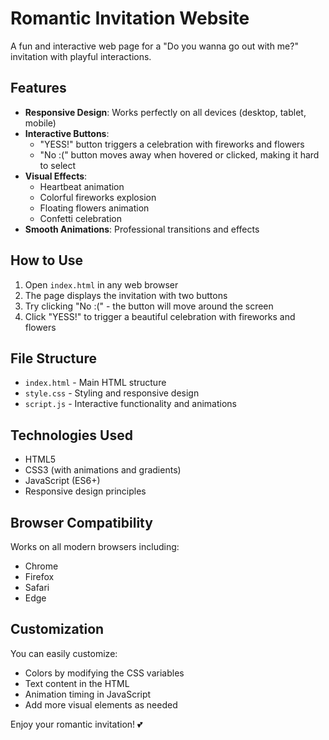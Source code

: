 # Romantic Invitation Website

A fun and interactive web page for a "Do you wanna go out with me?" invitation with playful interactions.

## Features

- **Responsive Design**: Works perfectly on all devices (desktop, tablet, mobile)
- **Interactive Buttons**: 
  - "YESS!" button triggers a celebration with fireworks and flowers
  - "No :(" button moves away when hovered or clicked, making it hard to select
- **Visual Effects**:
  - Heartbeat animation
  - Colorful fireworks explosion
  - Floating flowers animation
  - Confetti celebration
- **Smooth Animations**: Professional transitions and effects

## How to Use

1. Open `index.html` in any web browser
2. The page displays the invitation with two buttons
3. Try clicking "No :(" - the button will move around the screen
4. Click "YESS!" to trigger a beautiful celebration with fireworks and flowers

## File Structure

- `index.html` - Main HTML structure
- `style.css` - Styling and responsive design
- `script.js` - Interactive functionality and animations

## Technologies Used

- HTML5
- CSS3 (with animations and gradients)
- JavaScript (ES6+)
- Responsive design principles

## Browser Compatibility

Works on all modern browsers including:
- Chrome
- Firefox
- Safari
- Edge

## Customization

You can easily customize:
- Colors by modifying the CSS variables
- Text content in the HTML
- Animation timing in JavaScript
- Add more visual elements as needed

Enjoy your romantic invitation! 💕
